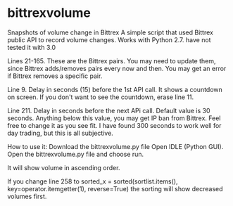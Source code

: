 # bittrexvolume
Snapshots of volume change in Bittrex
A simple script that used Bittrex public API to record volume changes.
Works with Python 2.7. have not tested it with 3.0

Lines 21-165. These are the Bittrex pairs. You may need to update them, since Bittrex adds/removes pairs every now and then. You may get an error 
if Bittrex removes a specific pair.

Line 9. Delay in seconds (15) before the 1st API call. It shows a countdown on screen. If you don't want to see the countdown, erase line 11.

Line 211. Delay in seconds before the next APi call. Default value is 30 seconds. Anything below this value, you may get IP ban from Bittrex. 
Feel free to change it as you see fit. I have found 300 seconds to work well for day trading, but this is all subjective.

How to use it:
Download the bittrexvolume.py file
Open IDLE (Python GUI). Open the bittrexvolume.py file and choose run.

It will show volume in ascending order.

If you change line 258 to
sorted_x = sorted(sortlist.items(), key=operator.itemgetter(1), reverse=True)
the sorting will show decreased volumes first.
